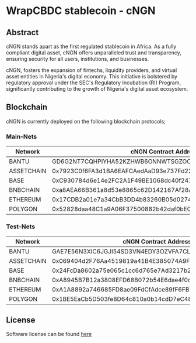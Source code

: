 # WrapCBDC stablecoin - cNGN
## Abstract
cNGN stands apart as the first regulated stablecoin in Africa. As a fully compliant digital asset, cNGN offers unparalleled trust and transparency, ensuring security for all users, institutions, and businesses.

cNGN, fosters the expansion of fintechs, liquidity providers, and virtual asset entities in Nigeria's digital economy. This initiative is bolstered by regulatory approval under the SEC's Regulatory Incubation (RI) Program, significantly contributing to the growth of Nigeria's digital asset ecosystem.

## Blockchain
cNGN is currently deployed on the following blockchain protocols;


### Main-Nets

| Network | cNGN Contract Address |
| ------- | ---------------------- |
| BANTU   | GD6G2NT7CQHPIYHA52KZHWB6ONNWTSGZOOLTRLRASENM2VWSF6CHYFRX |
| ASSETCHAIN   | 0x7923C0f6FA3d1BA6EAFCAedAaD93e737Fd22FC4F |
| BASE       | 0xC930784d6e14e2FC2A1F49BE1068dc40f24762D3           |
| BNBCHAIN   | 0xa8AEA66B361a8d53e8865c62D142167Af28Af058           |
| ETHEREUM   | 0x17CDB2a01e7a34CbB3DD4b83260B05d0274C8dab           |
| POLYGON    | 0x52828daa48C1a9A06F37500882b42daf0bE04C3B          |

### Test-Nets

| Network    | cNGN Contract Address                                |
| ---------- | ---------------------------------------------------- |
| BANTU      | GAE7E56N3XIC6JGJI54SD3VN4EDY3OZVFA7CLHXAMMTHLU4LIFYJMFSI |
| ASSETCHAIN | 0x069404d2F76Aa4519819a41B4E385074A9F4E8eA           |
| BASE       | 0x24FcDa8602a75e065c1cc6d765e7Ad3217b2827b           |
| BNBCHAIN   | 0xA8945B7B12a3808EFD68B072b54E6dae4f0d7AEa           |
| ETHEREUM   | 0xA1A8892a746685FD8ae09FdCfAdce89fF6FB7234           |
| POLYGON    | 0x1BE5EaCb5D503fe8D64c810a0b14cdD7eC48df1f          |


## License
Software license can be found [here](https://github.com/wrappedcbdc/stablecoin/blob/main/LICENSE)